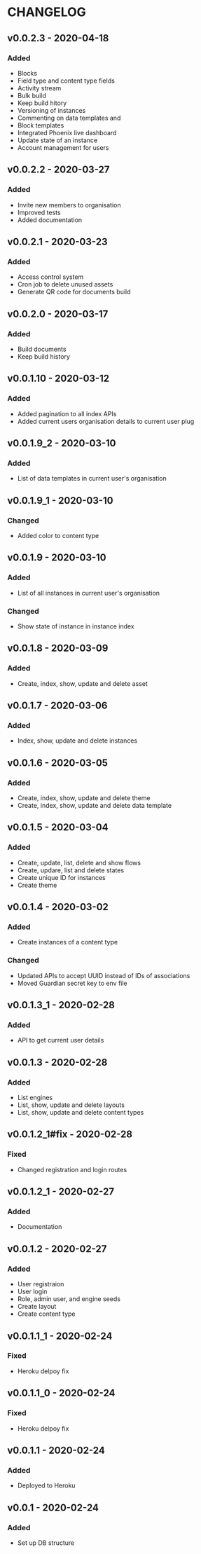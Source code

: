 # CHANGELOG

## v0.0.2.3 - 2020-04-18

### Added

- Blocks
- Field type and content type fields
- Activity stream
- Bulk build
- Keep build hitory
- Versioning of instances
- Commenting on data templates and
- Block templates
- Integrated Phoenix live dashboard
- Update state of an instance
- Account management for users

## v0.0.2.2 - 2020-03-27

### Added

- Invite new members to organisation
- Improved tests
- Added documentation

## v0.0.2.1 - 2020-03-23

### Added

- Access control system
- Cron job to delete unused assets
- Generate QR code for documents build

## v0.0.2.0 - 2020-03-17

### Added

- Build documents
- Keep build history

## v0.0.1.10 - 2020-03-12

### Added

- Added pagination to all index APIs
- Added current users organisation details to current user plug

## v0.0.1.9_2 - 2020-03-10

### Added

- List of data templates in current user's organisation

## v0.0.1.9_1 - 2020-03-10

### Changed

- Added color to content type

## v0.0.1.9 - 2020-03-10

### Added

- List of all instances in current user's organisation

### Changed

- Show state of instance in instance index

## v0.0.1.8 - 2020-03-09

### Added

- Create, index, show, update and delete asset

## v0.0.1.7 - 2020-03-06

### Added

- Index, show, update and delete instances

## v0.0.1.6 - 2020-03-05

### Added

- Create, index, show, update and delete theme
- Create, index, show, update and delete data template

## v0.0.1.5 - 2020-03-04

### Added

- Create, update, list, delete and show flows
- Create, updare, list and delete states
- Create unique ID for instances
- Create theme

## v0.0.1.4 - 2020-03-02

### Added

- Create instances of a content type

### Changed

- Updated APIs to accept UUID instead of IDs of associations
- Moved Guardian secret key to env file

## v0.0.1.3_1 - 2020-02-28

### Added

- API to get current user details

## v0.0.1.3 - 2020-02-28

### Added

- List engines
- List, show, update and delete layouts
- List, show, update and delete content types

## v0.0.1.2_1#fix - 2020-02-28

### Fixed

- Changed registration and login routes

## v0.0.1.2_1 - 2020-02-27

### Added

- Documentation

## v0.0.1.2 - 2020-02-27

### Added

- User registraion
- User login
- Role, admin user, and engine seeds
- Create layout
- Create content type

## v0.0.1.1_1 - 2020-02-24

### Fixed

- Heroku delpoy fix

## v0.0.1.1_0 - 2020-02-24

### Fixed

- Heroku delpoy fix

## v0.0.1.1 - 2020-02-24

### Added

- Deployed to Heroku

## v0.0.1 - 2020-02-24

### Added

- Set up DB structure
